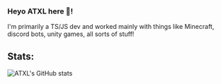 [](https://user-images.githubusercontent.com/49346095/208322027-6a66ca4f-9c96-42a2-8b9b-910204679195.png)
### Heyo ATXL here 👋!

I'm primarily a TS/JS dev and worked mainly with things like Minecraft, discord bots, unity games, all sorts of stuff! 

## Stats:
![ATXL's GitHub stats](https://github-readme-stats.vercel.app/api?username=ATXLtheAxolotl&show_icons=true&theme=react)

